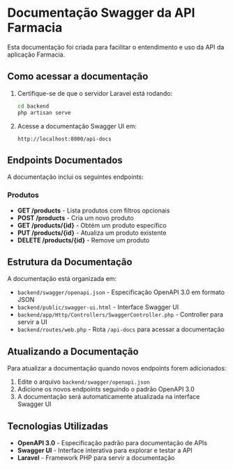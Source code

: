 # Documentação Swagger da API Farmacia

Esta documentação foi criada para facilitar o entendimento e uso da API da aplicação Farmacia.

## Como acessar a documentação

1. Certifique-se de que o servidor Laravel está rodando:
   ```bash
   cd backend
   php artisan serve
   ```

2. Acesse a documentação Swagger UI em:
   ```
   http://localhost:8000/api-docs
   ```

## Endpoints Documentados

A documentação inclui os seguintes endpoints:

### Produtos
- **GET /products** - Lista produtos com filtros opcionais
- **POST /products** - Cria um novo produto
- **GET /products/{id}** - Obtém um produto específico
- **PUT /products/{id}** - Atualiza um produto existente
- **DELETE /products/{id}** - Remove um produto

## Estrutura da Documentação

A documentação está organizada em:
- `backend/swagger/openapi.json` - Especificação OpenAPI 3.0 em formato JSON
- `backend/public/swagger-ui.html` - Interface Swagger UI
- `backend/app/Http/Controllers/SwaggerController.php` - Controller para servir a UI
- `backend/routes/web.php` - Rota `/api-docs` para acessar a documentação

## Atualizando a Documentação

Para atualizar a documentação quando novos endpoints forem adicionados:

1. Edite o arquivo `backend/swagger/openapi.json`
2. Adicione os novos endpoints seguindo o padrão OpenAPI 3.0
3. A documentação será automaticamente atualizada na interface Swagger UI

## Tecnologias Utilizadas

- **OpenAPI 3.0** - Especificação padrão para documentação de APIs
- **Swagger UI** - Interface interativa para explorar e testar a API
- **Laravel** - Framework PHP para servir a documentação
